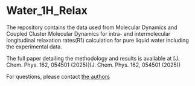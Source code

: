# Water_1H_Relax


The repository contains the data used from Molecular Dynamics and Coupled Cluster Molecular Dynamics for intra- and intermolecular longitudinal relaxation rates(R1) calculation for pure liquid water
including the experimental data.

The full paper detailing the methodology and results is available at [J. Chem. Phys. 162, 054501 (2025)](J. Chem. Phys. 162, 054501 (2025))

For questions, please contact [the authors](mailto:dietmar.paschek@uni-rostock.de)

